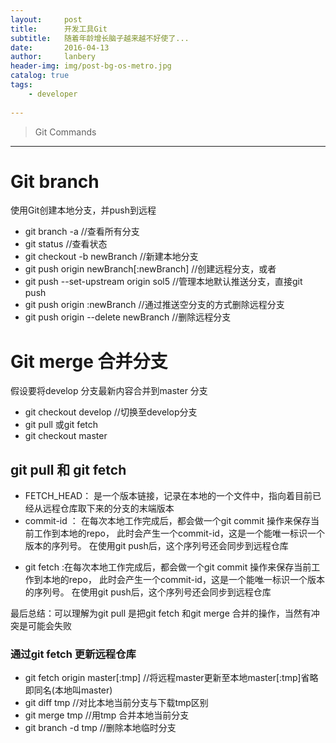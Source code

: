 ```yaml
---
layout:     post
title:      开发工具Git
subtitle:   随着年龄增长脑子越来越不好使了...
date:       2016-04-13
author:     lanbery
header-img: img/post-bg-os-metro.jpg
catalog: true
tags:
    - developer
	
---
```


> Git Commands

-----
# Git branch
使用Git创建本地分支，并push到远程

  - git branch -a 								//查看所有分支
  - git status									//查看状态
  - git checkout -b newBranch						//新建本地分支
  - git push origin newBranch[:newBranch] 		//创建远程分支，或者
  - git push --set-upstream origin sol5 		//管理本地默认推送分支，直接git push
  - git push origin :newBranch 					//通过推送空分支的方式删除远程分支
  - git push origin --delete newBranch			//删除远程分支

# Git merge 合并分支  
假设要将develop 分支最新内容合并到master 分支
  - git checkout develop						//切换至develop分支
  - git pull 或git fetch
  - git checkout master



## git pull 和 git fetch
  
  * FETCH_HEAD： 是一个版本链接，记录在本地的一个文件中，指向着目前已经从远程仓库取下来的分支的末端版本
  * commit-id ：  在每次本地工作完成后，都会做一个git commit 操作来保存当前工作到本地的repo， 此时会产生一个commit-id，这是一个能唯一标识一个版本的序列号。 在使用git push后，这个序列号还会同步到远程仓库

  - git fetch :在每次本地工作完成后，都会做一个git commit 操作来保存当前工作到本地的repo， 此时会产生一个commit-id，这是一个能唯一标识一个版本的序列号。 在使用git push后，这个序列号还会同步到远程仓库


最后总结：可以理解为git pull 是把git fetch 和git merge 合并的操作，当然有冲突是可能会失败  

### 通过git fetch 更新远程仓库
  
  - git fetch origin master[:tmp] 			//将远程master更新至本地master[:tmp]省略即同名(本地叫master)
  - git diff tmp							//对比本地当前分支与下载tmp区别
  - git merge tmp							//用tmp 合并本地当前分支
  - git branch -d tmp 						//删除本地临时分支



